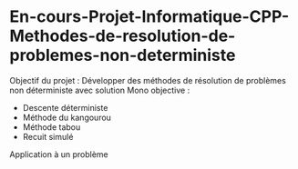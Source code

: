 # En-cours-Projet-Informatique-CPP-Methodes-de-resolution-de-problemes-non-deterministe
Objectif du projet :
Développer des méthodes de résolution de problèmes non déterministe avec solution Mono objective :
  - Descente déterministe
  - Méthode du kangourou
  - Méthode tabou
  - Recuit simulé
  
Application à un problème 
